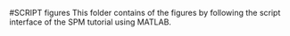 #SCRIPT figures
This folder contains of the figures by following the script interface of the SPM tutorial using MATLAB.
